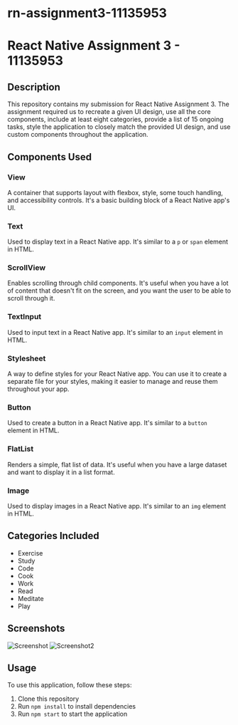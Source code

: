 # rn-assignment3-11135953
# React Native Assignment 3 - 11135953

## Description

This repository contains my submission for React Native Assignment 3. The assignment required us to recreate a given UI design, use all the core components, include at least eight categories, provide a list of 15 ongoing tasks, style the application to closely match the provided UI design, and use custom components throughout the application.

## Components Used

### View
A container that supports layout with flexbox, style, some touch handling, and accessibility controls. It's a basic building block of a React Native app's UI.

### Text
Used to display text in a React Native app. It's similar to a `p` or `span` element in HTML.

### ScrollView
Enables scrolling through child components. It's useful when you have a lot of content that doesn't fit on the screen, and you want the user to be able to scroll through it.

### TextInput
Used to input text in a React Native app. It's similar to an `input` element in HTML.

### Stylesheet
A way to define styles for your React Native app. You can use it to create a separate file for your styles, making it easier to manage and reuse them throughout your app.

### Button
Used to create a button in a React Native app. It's similar to a `button` element in HTML.

### FlatList
Renders a simple, flat list of data. It's useful when you have a large dataset and want to display it in a list format.

### Image
Used to display images in a React Native app. It's similar to an `img` element in HTML.

## Categories Included

- Exercise
- Study
- Code
- Cook
- Work
- Read
- Meditate
- Play

## Screenshots

![Screenshot ](![Screenshot](https://github.com/davidboateng451/rn-assignment3-11135953/assets/151746606/f01e2af0-f704-41e7-a71e-b3c733241fe4)
)
![Screenshot2](![Screenshot2](https://github.com/davidboateng451/rn-assignment3-11135953/assets/151746606/91be71db-20e1-4236-b0e0-f77adfdea864)
)


## Usage

To use this application, follow these steps:

1. Clone this repository
2. Run `npm install` to install dependencies
3. Run `npm start` to start the application

